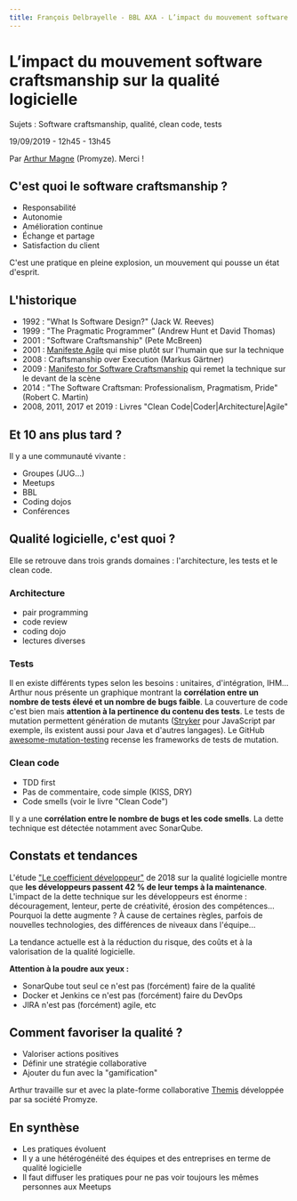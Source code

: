 ```yaml
---
title: François Delbrayelle - BBL AXA - L’impact du mouvement software craftsmanship sur la qualité logicielle
---
```


# L’impact du mouvement software craftsmanship sur la qualité logicielle

Sujets : Software craftsmanship, qualité, clean code, tests

19/09/2019 - 12h45 - 13h45

Par [Arthur Magne](https://twitter.com/ArthurMagne) (Promyze). Merci !

## C'est quoi le software craftsmanship ?

- Responsabilité
- Autonomie
- Amélioration continue
- Échange et partage
- Satisfaction du client

C'est une pratique en pleine explosion, un mouvement qui pousse un état d'esprit.

## L'historique

- 1992 : "What Is Software Design?" (Jack W. Reeves)
- 1999 : "The Pragmatic Programmer" (Andrew Hunt et David Thomas)
- 2001 : "Software Craftsmanship" (Pete McBreen)
- 2001 : [Manifeste Agile](http://manifesteagile.fr/index.html) qui mise plutôt sur l'humain que sur la technique
- 2008 : Craftsmanship over Execution (Markus Gärtner)
- 2009 : [Manifesto for Software Craftsmanship](http://manifesto.softwarecraftsmanship.org/) qui remet la technique sur le devant de la scène
- 2014 : "The Software Craftsman: Professionalism, Pragmatism, Pride" (Robert C. Martin)
- 2008, 2011, 2017 et 2019 : Livres "Clean Code|Coder|Architecture|Agile"

## Et 10 ans plus tard ?

Il y a une communauté vivante :
- Groupes (JUG...)
- Meetups
- BBL
- Coding dojos
- Conférences

## Qualité logicielle, c'est quoi ?

Elle se retrouve dans trois grands domaines : l'architecture, les tests et le clean code.

### Architecture

- pair programming
- code review
- coding dojo
- lectures diverses

### Tests

Il en existe différents types selon les besoins : unitaires, d'intégration, IHM...
Arthur nous présente un graphique montrant la __corrélation entre un nombre de tests élevé et un nombre de bugs faible__.
La couverture de code c'est bien mais __attention à la pertinence du contenu des tests__.
Le tests de mutation permettent génération de mutants ([Stryker](https://stryker-mutator.io/) pour JavaScript par exemple, ils existent aussi pour Java et d'autres langages).
Le GitHub [awesome-mutation-testing](https://github.com/theofidry/awesome-mutation-testing) recense les frameworks de tests de mutation.

### Clean code

- TDD first
- Pas de commentaire, code simple (KISS, DRY)
- Code smells (voir le livre "Clean Code")

Il y a une __corrélation entre le nombre de bugs et les code smells__. La dette technique est détectée notamment avec SonarQube.

## Constats et tendances

L'étude ["Le coefficient développeur"](https://stripe.com/reports/developer-coefficient-2018) de 2018 sur la qualité logicielle montre que __les développeurs passent 42 % de leur temps à la maintenance__.
L'impact de la dette technique sur les développeurs est énorme : découragement, lenteur, perte de créativité, érosion des compétences...
Pourquoi la dette augmente ? À cause de certaines règles, parfois de nouvelles technologies, des différences de niveaux dans l'équipe...

La tendance actuelle est à la réduction du risque, des coûts et à la valorisation de la qualité logicielle.

__Attention à la poudre aux yeux :__
- SonarQube tout seul ce n'est pas (forcément) faire de la qualité
- Docker et Jenkins ce n'est pas (forcément) faire du DevOps
- JIRA n'est pas (forcément) agile, etc

## Comment favoriser la qualité ?

- Valoriser actions positives
- Définir une stratégie collaborative
- Ajouter du fun avec la "gamification"

Arthur travaille sur et avec la plate-forme collaborative [Themis](https://promyze.com/themis/) développée par sa société Promyze.

## En synthèse

- Les pratiques évoluent
- Il y a une hétérogénéité des équipes et des entreprises en terme de qualité logicielle
- Il faut diffuser les pratiques pour ne pas voir toujours les mêmes personnes aux Meetups